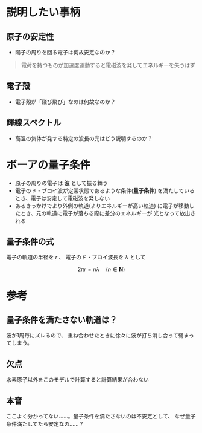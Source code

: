 # 説明したい事柄

## 原子の安定性

- 陽子の周りを回る電子は何故安定なのか？

> 電荷を持つものが加速度運動すると電磁波を発してエネルギーを失うはず

## 電子殻

- 電子殻が「飛び飛び」なのは何故なのか？

## 輝線スペクトル

- 高温の気体が発する特定の波長の光はどう説明するのか？

# ボーアの量子条件

- 原子の周りの電子は **波** として振る舞う
- 電子のド・ブロイ波が定常状態であるような条件(**量子条件**)
を満たしているとき、電子は安定して電磁波を発しない
- あるきっかけでより外側の軌道(よりエネルギーが高い軌道)
に電子が移動したとき、元の軌道に電子が落ちる際に差分のエネルギーが
光となって放出される

## 量子条件の式

電子の軌道の半径を $r$ 、
電子のド・ブロイ波長を $\lambda$ として

$$2\pi r = n\lambda \quad (n\in\mathbf N)$$

# 参考

## 量子条件を満たさない軌道は？

波が1周毎にズレるので、
重ね合わせたときに徐々に波が打ち消し合って弱まってしまう。

## 欠点

水素原子以外をこのモデルで計算すると計算結果が合わない

## 本音

ここよく分かってない……。量子条件を満たさないのは不安定として、
なぜ量子条件満たしてたら安定なの……？
